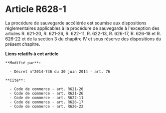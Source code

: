 # Article R628-1

La procédure de sauvegarde accélérée est soumise aux dispositions réglementaires applicables à la procédure de sauvegarde à
l'exception des articles R. 621-20, R. 621-26, R. 622-11, R. 622-13, R. 626-17, R. 626-18 et R. 626-22 et de la section 3 du
chapitre IV et sous réserve des dispositions du présent chapitre.

**Liens relatifs à cet article**

	**Modifié par**:

	  - Décret n°2014-736 du 30 juin 2014 - art. 76

	**Cite**:

	  - Code de commerce - art. R621-20
	  - Code de commerce - art. R621-26
	  - Code de commerce - art. R622-11
	  - Code de commerce - art. R626-17
	  - Code de commerce - art. R626-22
